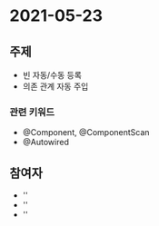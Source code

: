 # 2021-05-23

## 주제

- 빈 자동/수동 등록 
- 의존 관계 자동 주입 

### 관련 키워드
- @Component, @ComponentScan
- @Autowired

## 참여자
- ''
- ''
- ''
